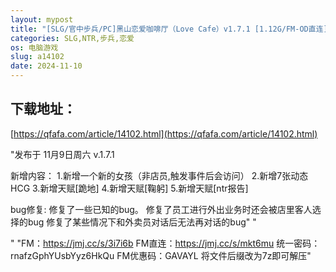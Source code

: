 ```yaml
---
layout: mypost
title: "[SLG/官中步兵/PC]黑山恋爱咖啡厅（Love Cafe）v1.7.1 [1.12G/FM-OD直连]"
categories: SLG,NTR,步兵,恋爱
os: 电脑游戏
slug: a14102
date: 2024-11-10
---
```


## 下载地址：

[https://qfafa.com/article/14102.html](https://qfafa.com/article/14102.html)

"发布于
11月9日周六
v.1.7.1

新增内容：
1.新增一个新的女孩（非店员,触发事件后会访问）
2.新增7张动态HCG
3.新增天赋\[跪地\]
4.新增天赋\[鞠躬\]
5.新增天赋\[ntr报告\]

bug修复:
修复了一些已知的bug。
修复了员工进行外出业务时还会被店里客人选择的bug
修复了某些情况下和外卖员对话后无法再对话的bug"
"

"
"FM：https://jmj.cc/s/3i7i6b
FM直连：https://jmj.cc/s/mkt6mu
统一密码：rnafzGphYUsbYyz6HkQu
FM优惠码：GAVAYL
将文件后缀改为7z即可解压"